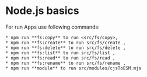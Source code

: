 # Node.js basics

For run Apps use following commands:

    * npm run **fs:copy** to run <src/fs/copy>,
    * npm run **fs:create** to run src/fs/create ,
    * npm run **fs:delete** to run src/fs/delete ,
    * npm run **fs:list** to run src/fs/list ,
    * npm run **fs:read** to run src/fs/read ,
    * npm run **fs:rename** to run src/fs/rename ,
    * npm run **module** to run src/modules/cjsToESM.mjs
